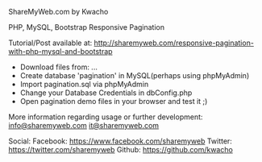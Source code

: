 
ShareMyWeb.com by Kwacho

PHP, MySQL, Bootstrap Responsive Pagination 

Tutorial/Post available at:
http://sharemyweb.com/responsive-pagination-with-php-mysql-and-bootstrap

- Download files from: ...
- Create database 'pagination' in MySQL(perhaps using phpMyAdmin)
- Import pagination.sql via phpMyAdmin
- Change your Database Credentials in dbConfig.php
- Open pagination demo files in your browser and test it ;)


More information regarding usage or further development:
	info@sharemyweb.com
	it@sharemyweb.com

Social:
	Facebook:	https://www.facebook.com/sharemyweb
	Twitter: 	https://twitter.com/sharemyweb
	Github:		https://github.com/kwacho
